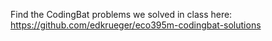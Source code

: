 Find the CodingBat problems we solved in class here: https://github.com/edkrueger/eco395m-codingbat-solutions
